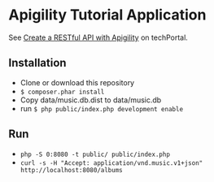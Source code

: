 Apigility Tutorial Application
==============================

See [Create a RESTful API with Apigility](http://techportal.inviqa.com/2013/12/03/create-a-restful-api-with-apigility/) on techPortal.

Installation
------------

* Clone or download this repository
* `$ composer.phar install`
* Copy data/music.db.dist to data/music.db
* run `$ php public/index.php development enable`


Run
---

* `php -S 0:8080 -t public/ public/index.php`
* `curl -s -H "Accept: application/vnd.music.v1+json" http://localhost:8080/albums`

